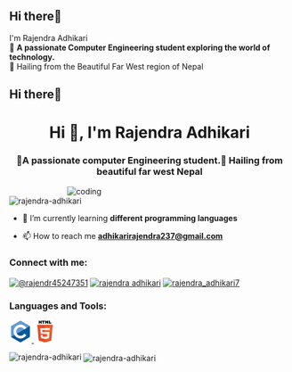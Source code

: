 ## Hi there👋 
I'm Rajendra Adhikari
<br>
🌟 **A passionate Computer Engineering student exploring the world of technology.**
<br>
📍 Hailing from the Beautiful Far West region of Nepal 
## Hi there👋 
<h1 align="center">Hi 👋, I'm Rajendra Adhikari</h1>
<h3 align="center">🌟A passionate computer Engineering student.📍 Hailing from beautiful far west Nepal</h3>
<img align="right" alt ="coding" width="400" src="![alt text](image.png)>
<p align="left"> <img src="https://komarev.com/ghpvc/?username=rajendra-adhikari&label=Profile%20views&color=0e75b6&style=flat" alt="rajendra-adhikari" /> </p>

- 🌱 I’m currently learning **different programming languages**

- 📫 How to reach me **adhikarirajendra237@gmail.com**

<h3 align="left">Connect with me:</h3>
<p align="left">
<a href="https://twitter.com/@rajendr45247351" target="blank"><img align="center" src="https://raw.githubusercontent.com/rahuldkjain/github-profile-readme-generator/master/src/images/icons/Social/twitter.svg" alt="@rajendr45247351" height="30" width="40" /></a>
<a href="https://fb.com/rajendra adhikari" target="blank"><img align="center" src="https://raw.githubusercontent.com/rahuldkjain/github-profile-readme-generator/master/src/images/icons/Social/facebook.svg" alt="rajendra adhikari" height="30" width="40" /></a>
<a href="https://instagram.com/rajendra_adhikari7" target="blank"><img align="center" src="https://raw.githubusercontent.com/rahuldkjain/github-profile-readme-generator/master/src/images/icons/Social/instagram.svg" alt="rajendra_adhikari7" height="30" width="40" /></a>
</p>

<h3 align="left">Languages and Tools:</h3>
<p align="left"> <a href="https://www.cprogramming.com/" target="_blank" rel="noreferrer"> <img src="https://raw.githubusercontent.com/devicons/devicon/master/icons/c/c-original.svg" alt="c" width="40" height="40"/> </a> <a href="https://www.w3.org/html/" target="_blank" rel="noreferrer"> <img src="https://raw.githubusercontent.com/devicons/devicon/master/icons/html5/html5-original-wordmark.svg" alt="html5" width="40" height="40"/> </a> </p>

<p><img align="left" src="https://github-readme-stats.vercel.app/api/top-langs?username=rajendra-adhikari&show_icons=true&locale=en&layout=compact" alt="rajendra-adhikari" /></p>

<p>&nbsp;<img align="center" src="https://github-readme-stats.vercel.app/api?username=rajendra-adhikari&show_icons=true&locale=en" alt="rajendra-adhikari" /></p>





